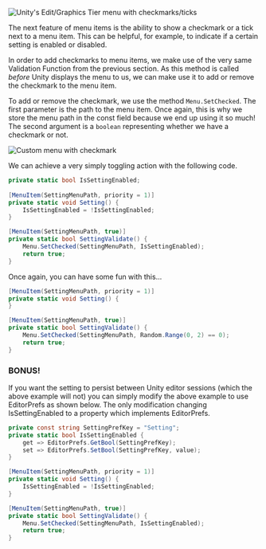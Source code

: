 ![Unity's Edit/Graphics Tier menu with checkmarks/ticks](unity-checkmarks.png)

The next feature of menu items is the ability to show a checkmark or a tick next to a menu item. This can be helpful, for example, to indicate if a certain setting is enabled or disabled.

In order to add checkmarks to menu items, we make use of the very same Validation Function from the previous section. As this method is called *before* Unity displays the menu to us, we can make use it to add or remove the checkmark to the menu item.

To add or remove the checkmark, we use the method `Menu.SetChecked`. The first parameter is the path to the menu item. Once again, this is why we store the menu path in the const field because we end up using it so much! The second argument is a `boolean` representing whether we have a checkmark or not.

![Custom menu with checkmark](checkmark.png)

We can achieve a very simply toggling action with the following code.

```c#
private static bool IsSettingEnabled;
		
[MenuItem(SettingMenuPath, priority = 1)]
private static void Setting() {
    IsSettingEnabled = !IsSettingEnabled;
}

[MenuItem(SettingMenuPath, true)]
private static bool SettingValidate() {
    Menu.SetChecked(SettingMenuPath, IsSettingEnabled);
    return true;
}
```

Once again, you can have some fun with this...
```c#
[MenuItem(SettingMenuPath, priority = 1)]
private static void Setting() {
}

[MenuItem(SettingMenuPath, true)]
private static bool SettingValidate() {
    Menu.SetChecked(SettingMenuPath, Random.Range(0, 2) == 0);
    return true;
}
```

### BONUS!
If you want the setting to persist between Unity editor sessions (which the above example will not) you can simply modify the above example to use EditorPrefs as shown below. The only modification changing IsSettingEnabled to a property which implements EditorPrefs.

```c#
private const string SettingPrefKey = "Setting";
private static bool IsSettingEnabled {
    get => EditorPrefs.GetBool(SettingPrefKey);
    set => EditorPrefs.SetBool(SettingPrefKey, value);
}

[MenuItem(SettingMenuPath, priority = 1)]
private static void Setting() {
    IsSettingEnabled = !IsSettingEnabled;
}

[MenuItem(SettingMenuPath, true)]
private static bool SettingValidate() {
    Menu.SetChecked(SettingMenuPath, IsSettingEnabled);
    return true;
}
```